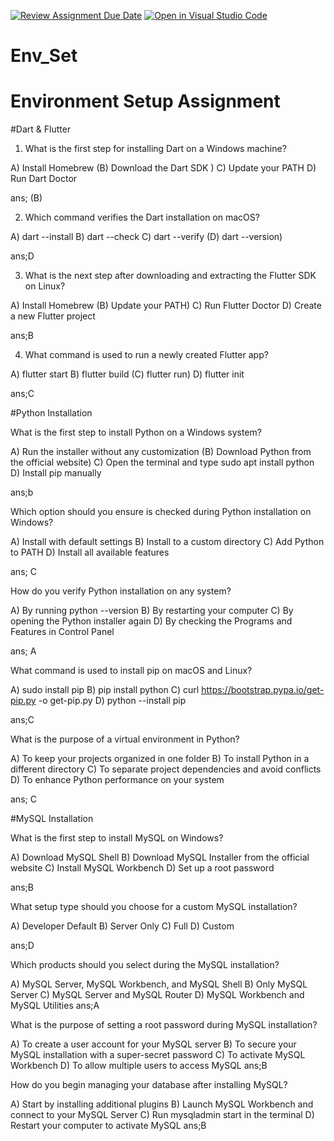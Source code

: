 [![Review Assignment Due Date](https://classroom.github.com/assets/deadline-readme-button-22041afd0340ce965d47ae6ef1cefeee28c7c493a6346c4f15d667ab976d596c.svg)](https://classroom.github.com/a/vnsr1XuU)
[![Open in Visual Studio Code](https://classroom.github.com/assets/open-in-vscode-2e0aaae1b6195c2367325f4f02e2d04e9abb55f0b24a779b69b11b9e10269abc.svg)](https://classroom.github.com/online_ide?assignment_repo_id=15682870&assignment_repo_type=AssignmentRepo)
# Env_Set

# Environment Setup Assignment

#Dart & Flutter

1. What is the first step for installing Dart on a Windows machine? 

A) Install Homebrew
(B) Download the Dart SDK )
C) Update your PATH
D) Run Dart Doctor

ans; (B)

2. Which command verifies the Dart installation on macOS?

A) dart --install
B) dart --check
C) dart --verify
(D) dart --version)

ans;D

3. What is the next step after downloading and extracting the Flutter SDK on Linux?

A) Install Homebrew
(B) Update your PATH)
C) Run Flutter Doctor
D) Create a new Flutter project

ans;B

4. What command is used to run a newly created Flutter app?

A) flutter start
B) flutter build
(C) flutter run)
D) flutter init

ans;C

#Python Installation

What is the first step to install Python on a Windows system?

A) Run the installer without any customization
(B) Download Python from the official website)
C) Open the terminal and type sudo apt install python
D) Install pip manually

ans;b

Which option should you ensure is checked during Python installation on Windows?

A) Install with default settings
B) Install to a custom directory
C) Add Python to PATH
D) Install all available features

ans; C

How do you verify Python installation on any system?

A) By running python --version
B) By restarting your computer
C) By opening the Python installer again
D) By checking the Programs and Features in Control Panel

ans; A

What command is used to install pip on macOS and Linux?

A) sudo install pip
B) pip install python
C) curl https://bootstrap.pypa.io/get-pip.py -o get-pip.py
D) python --install pip

ans;C

What is the purpose of a virtual environment in Python?

A) To keep your projects organized in one folder
B) To install Python in a different directory
C) To separate project dependencies and avoid conflicts
D) To enhance Python performance on your system

ans; C

#MySQL Installation

What is the first step to install MySQL on Windows?

A) Download MySQL Shell
B) Download MySQL Installer from the official website
C) Install MySQL Workbench
D) Set up a root password

ans;B

What setup type should you choose for a custom MySQL installation?

A) Developer Default
B) Server Only
C) Full
D) Custom

ans;D

Which products should you select during the MySQL installation?

A) MySQL Server, MySQL Workbench, and MySQL Shell
B) Only MySQL Server
C) MySQL Server and MySQL Router
D) MySQL Workbench and MySQL Utilities
ans;A

What is the purpose of setting a root password during MySQL installation?

A) To create a user account for your MySQL server
B) To secure your MySQL installation with a super-secret password
C) To activate MySQL Workbench
D) To allow multiple users to access MySQL
ans;B

How do you begin managing your database after installing MySQL?

A) Start by installing additional plugins
B) Launch MySQL Workbench and connect to your MySQL Server
C) Run mysqladmin start in the terminal
D) Restart your computer to activate MySQL
ans;B
